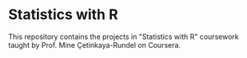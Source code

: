 # Statistics with R

This repository contains the projects in "Statistics with R" coursework taught by Prof. Mine Çetinkaya-Rundel on Coursera.
